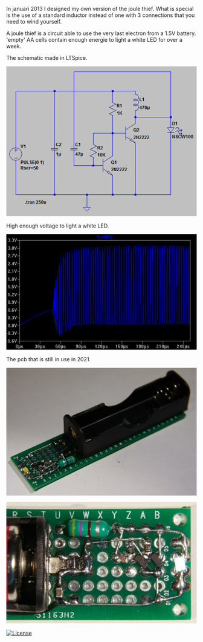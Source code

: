 In januari 2013 I designed my own version of the joule thief. What is special is the use of a standard inductor instead of one with 3 connections that you need to wind yourself.

A joule thief is a circuit able to use the very last electron from a 1.5V battery. 'empty' AA cells contain enough energie to light a white LED for over a week.

The schematic made in LTSpice.

![](white%20led%20circuit%20joule%20thief%20schematic.png)

High enough voltage to light a white LED.

![](white%20led%20circuit%20joule%20thief%20waveform.png)

The pcb that is still in use in 2021.

![](white-led-circuit-joule-thief-pcb.jpg)

![](white-led-circuit-joule-thief-detail.jpg)

[![License](https://img.shields.io/badge/License-Apache%202.0-blue.svg)](https://opensource.org/licenses/Apache-2.0)